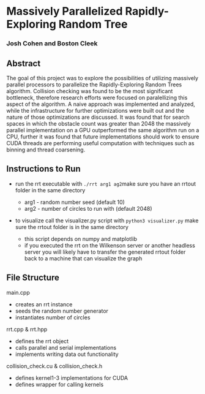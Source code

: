 # Massively Parallelized Rapidly-Exploring Random Tree
### Josh Cohen and Boston Cleek

## Abstract
The goal of this project was to explore the possibilities of utilizing massively parallel processors to parallelize the Rapidly-Exploring Random Trees algorithm. Collision checking was found to be the most significant bottleneck, therefore research efforts were focused on paralellizing this aspect of the algorithm. A naive approach was implemented and analyzed, while the infrastructure for further optimizations were built out and the nature of those optimizations are discussed. It was found that for search spaces in which the obstacle count was greater than 2048 the massively parallel implementation on a GPU outperformed the same algorithm run on a CPU, further it was found that future implementations should work to ensure CUDA threads are performing useful computation with techniques such as binning and thread coarsening.  

## Instructions to Run
* run the rrt executable with `./rrt arg1 ag2`make sure you have an rrtout folder in the same directory
	* arg1 - random number seed (default 10)
	* arg2 - number of circles to run with (default 2048)

* to visualize call the visualizer.py script with `python3 visualizer.py` make 
sure the rrtout folder is in the same directory
	* this script depends on numpy and matplotlib
	* if you executed the rrt on the Wilkenson server or another headless server you will likely have to transfer the generated rrtout folder back to a machine that can visualize the graph

## File Structure
main.cpp
* creates an rrt instance
* seeds the random number generator 
* instantiates number of circles

rrt.cpp & rrt.hpp
* defines the rrt object
* calls parallel and serial implementations
* implements writing data out functionality

collision_check.cu & collision_check.h
* defines kernel1-3 implementations for CUDA
* defines wrapper for calling kernels

